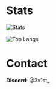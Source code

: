 # Stats
![Stats](https://github-readme-stats.vercel.app/api?username=3x1sT&count_private=true&theme=vue&show_icons=true)

![Top Langs](https://github-readme-stats.vercel.app/api/top-langs/?username=3x1sT)

# Contact
**Discord**: @3x1st_
